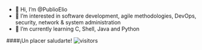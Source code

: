 - 👋 Hi, I’m @PublioElio
- 👀 I’m interested in software development, agile methodologies, DevOps, security, network & system administration
- 🌱 I’m currently learning C, Shell, Java and Python


####¡Un placer saludarte! 
![visitors](https://visitor-badge.glitch.me/badge?page_id=PublioElio.README.md)
